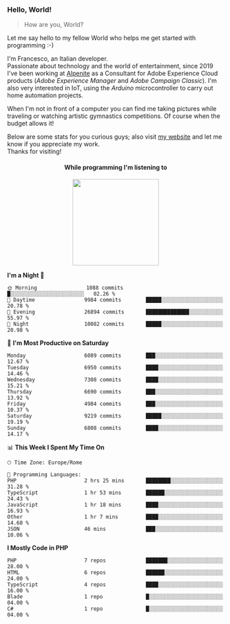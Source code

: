 ### Hello, World!

> How are you, World?

Let me say hello to my fellow World who helps me get started with programming :-)

I'm Francesco, an Italian developer.  
Passionate about technology and the world of entertainment, since 2019 I've been working at [Alpenite](https://www.alpenite.com) as a Consultant for Adobe Experience Cloud products (*Adobe Experience Manager* and *Adobe Campaign Classic*). I'm also very interested in IoT, using the *Arduino* microcontroller to carry out home automation projects.

When I'm not in front of a computer you can find me taking pictures while traveling or watching artistic gymnastics competitions. Of course when the budget allows it!

Below are some stats for you curious guys; also visit [my website](https://www.francescorega.eu) and let me know if you appreciate my work.  
Thanks for visiting!

<div align="center">
  <h4>While programming I'm listening to</h4>
  <a href="https://apps.francescorega.eu/now-playing/11147232609" target="_blank"><img src="https://apps.francescorega.eu/now-playing/11147232609" width="200"></a>
</div>

<!--START_SECTION:waka-->
**I'm a Night 🦉** 

```text
🌞 Morning                1088 commits        █░░░░░░░░░░░░░░░░░░░░░░░░   02.26 % 
🌆 Daytime                9984 commits        █████░░░░░░░░░░░░░░░░░░░░   20.78 % 
🌃 Evening                26894 commits       ██████████████░░░░░░░░░░░   55.97 % 
🌙 Night                  10082 commits       █████░░░░░░░░░░░░░░░░░░░░   20.98 % 
```
📅 **I'm Most Productive on Saturday** 

```text
Monday                   6089 commits        ███░░░░░░░░░░░░░░░░░░░░░░   12.67 % 
Tuesday                  6950 commits        ████░░░░░░░░░░░░░░░░░░░░░   14.46 % 
Wednesday                7308 commits        ████░░░░░░░░░░░░░░░░░░░░░   15.21 % 
Thursday                 6690 commits        ███░░░░░░░░░░░░░░░░░░░░░░   13.92 % 
Friday                   4984 commits        ███░░░░░░░░░░░░░░░░░░░░░░   10.37 % 
Saturday                 9219 commits        █████░░░░░░░░░░░░░░░░░░░░   19.19 % 
Sunday                   6808 commits        ████░░░░░░░░░░░░░░░░░░░░░   14.17 % 
```


📊 **This Week I Spent My Time On** 

```text
🕑︎ Time Zone: Europe/Rome

💬 Programming Languages: 
PHP                      2 hrs 25 mins       ████████░░░░░░░░░░░░░░░░░   31.28 % 
TypeScript               1 hr 53 mins        ██████░░░░░░░░░░░░░░░░░░░   24.43 % 
JavaScript               1 hr 18 mins        ████░░░░░░░░░░░░░░░░░░░░░   16.93 % 
Other                    1 hr 7 mins         ████░░░░░░░░░░░░░░░░░░░░░   14.60 % 
JSON                     46 mins             ███░░░░░░░░░░░░░░░░░░░░░░   10.06 % 
```

**I Mostly Code in PHP** 

```text
PHP                      7 repos             ███████░░░░░░░░░░░░░░░░░░   28.00 % 
HTML                     6 repos             ██████░░░░░░░░░░░░░░░░░░░   24.00 % 
TypeScript               4 repos             ████░░░░░░░░░░░░░░░░░░░░░   16.00 % 
Blade                    1 repo              █░░░░░░░░░░░░░░░░░░░░░░░░   04.00 % 
C#                       1 repo              █░░░░░░░░░░░░░░░░░░░░░░░░   04.00 % 
```




<!--END_SECTION:waka-->
